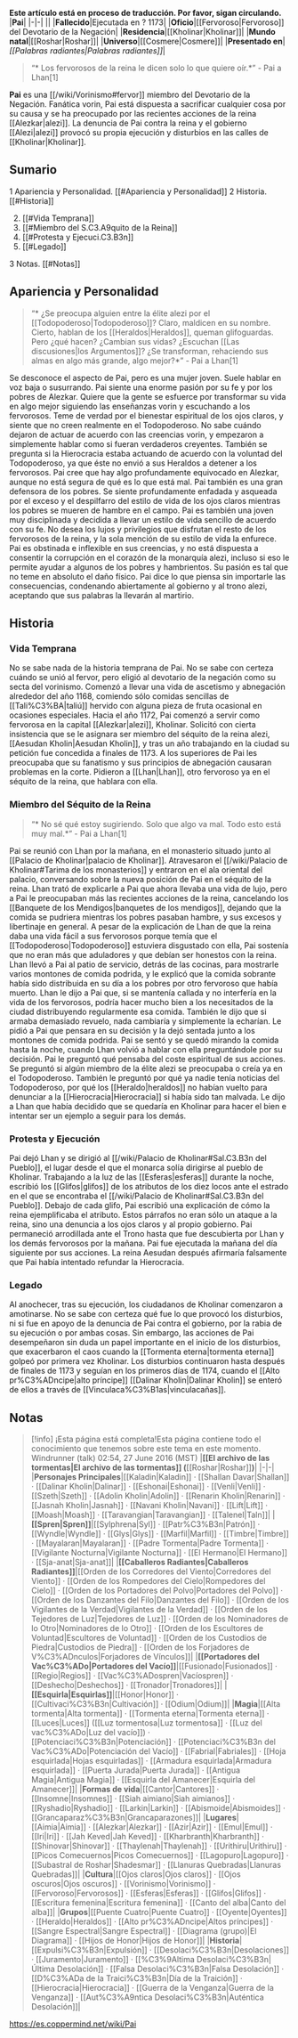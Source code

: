 **Este artículo está en proceso de traducción. Por favor, sigan circulando.**
|**Pai**|
|-|-|
||
|**Fallecido**|Ejecutada en ? 1173|
|**Oficio**|[[Fervoroso\|Fervoroso]] del Devotario de la Negación|
|**Residencia**|[[Kholinar\|Kholinar]]|
|**Mundo natal**|[[Roshar\|Roshar]]|
|**Universo**|[[Cosmere\|Cosmere]]|
|**Presentado en**|*[[Palabras radiantes\|Palabras radiantes]]*|

>“* Los fervorosos de la reina le dicen solo lo que quiere oír.*”
\- Pai a Lhan[1]


**Pai** es una [[/wiki/Vorinismo#fervor]] miembro del Devotario de la Negación. Fanática vorin, Pai está dispuesta a sacrificar cualquier cosa por su causa y se ha preocupado por las recientes acciones de la reina [[Alezkar\|alezi]]. La denuncia de Pai contra la reina y el gobierno [[Alezi\|alezi]] provocó su propia ejecución y disturbios en las calles de [[Kholinar\|Kholinar]].

## Sumario

1 Apariencia y Personalidad. [[#Apariencia y Personalidad]] 
2 Historia. [[#Historia]] 

2. [[#Vida Temprana]] 
2. [[#Miembro del S.C3.A9quito de la Reina]] 
2. [[#Protesta y Ejecuci.C3.B3n]] 
2. [[#Legado]] 


3 Notas. [[#Notas]] 


## Apariencia y Personalidad
>“* ¿Se preocupa alguien entre la élite alezi por el [[Todopoderoso\|Todopoderoso]]? Claro, maldicen en su nombre. Cierto, hablan de los [[Heraldos\|Heraldos]], queman glifoguardas. Pero ¿qué hacen? ¿Cambian sus vidas? ¿Escuchan [[Las discusiones\|los Argumentos]]? ¿Se transforman, rehaciendo sus almas en algo más grande, algo mejor?*”
\- Pai a Lhan[1]


Se desconoce el aspecto de Pai, pero es una mujer joven. Suele hablar en voz baja o susurrando.
Pai siente una enorme pasión por su fe y por los pobres de Alezkar. Quiere que la gente se esfuerce por transformar su vida en algo mejor siguiendo las enseñanzas vorin y escuchando a los fervorosos. Teme de verdad por el bienestar espiritual de los ojos claros, y siente que no creen realmente en el Todopoderoso. No sabe cuándo dejaron de actuar de acuerdo con las creencias vorin, y empezaron a simplemente hablar como si fueran verdaderos creyentes. También se pregunta si la Hierocracia estaba actuando de acuerdo con la voluntad del Todopoderoso, ya que éste no envió a sus Heraldos a detener a los fervorosos. Pai cree que hay algo profundamente equivocado en Alezkar, aunque no está segura de qué es lo que está mal. Pai también es una gran defensora de los pobres. Se siente profundamente enfadada y asqueada por el exceso y el despilfarro del estilo de vida de los ojos claros mientras los pobres se mueren de hambre en el campo.
Pai es también una joven muy disciplinada y decidida a llevar un estilo de vida sencillo de acuerdo con su fe. No desea los lujos y privilegios que disfrutan el resto de los fervorosos de la reina, y la sola mención de su estilo de vida la enfurece. Pai es obstinada e inflexible en sus creencias, y no está dispuesta a consentir la corrupción en el corazón de la monarquía alezi, incluso si eso le permite ayudar a algunos de los pobres y hambrientos. Su pasión es tal que no teme en absoluto el daño físico. Pai dice lo que piensa sin importarle las consecuencias, condenando abiertamente al gobierno y al trono alezi, aceptando que sus palabras la llevarán al martirio.

## Historia
### Vida Temprana
No se sabe nada de la historia temprana de Pai. No se sabe con certeza cuándo se unió al fervor, pero eligió al devotario de la negación como su secta del vorinismo. Comenzó a llevar una vida de ascetismo y abnegación alrededor del año 1168, comiendo sólo comidas sencillas de [[Tali%C3%BA\|taliú]] hervido con alguna pieza de fruta ocasional en ocasiones especiales. Hacia el año 1172, Pai comenzó a servir como fervorosa en la capital [[Alezkar\|alezi]], Kholinar. Solicitó con cierta insistencia que se le asignara ser miembro del séquito de la reina alezi, [[Aesudan Kholin\|Aesudan Kholin]], y tras un año trabajando en la ciudad su petición fue concedida a finales de 1173. A los superiores de Pai les preocupaba que su fanatismo y sus principios de abnegación causaran problemas en la corte. Pidieron a [[Lhan\|Lhan]], otro fervoroso ya en el séquito de la reina, que hablara con ella.

### Miembro del Séquito de la Reina
>“* No sé qué estoy sugiriendo. Solo que algo va mal. Todo esto está muy mal.*”
\- Pai a Lhan[1]


Pai se reunió con Lhan por la mañana, en el monasterio situado junto al [[Palacio de Kholinar\|palacio de Kholinar]]. Atravesaron el [[/wiki/Palacio de Kholinar#Tarima de los monasterios]] y entraron en el ala oriental del palacio, conversando sobre la nueva posición de Pai en el séquito de la reina. Lhan trató de explicarle a Pai que ahora llevaba una vida de lujo, pero a Pai le preocupaban más las recientes acciones de la reina, cancelando los [[Banquete de los Mendigos\|banquetes de los mendigos]], dejando que la comida se pudriera mientras los pobres pasaban hambre, y sus excesos y libertinaje en general. A pesar de la explicación de Lhan de que la reina daba una vida fácil a sus fervorosos porque temía que el [[Todopoderoso\|Todopoderoso]] estuviera disgustado con ella, Pai sostenía que no eran más que aduladores y que debían ser honestos con la reina.
Lhan llevó a Pai al patio de servicio, detrás de las cocinas, para mostrarle varios montones de comida podrida, y le explicó que la comida sobrante había sido distribuida en su día a los pobres por otro fervoroso que había muerto. Lhan le dijo a Pai que, si se mantenía callada y no interfería en la vida de los fervorosos, podría hacer mucho bien a los necesitados de la ciudad distribuyendo regularmente esa comida. También le dijo que si armaba demasiado revuelo, nada cambiaría y simplemente la echarían. Le pidió a Pai que pensara en su decisión y la dejó sentada junto a los montones de comida podrida.
Pai se sentó y se quedó mirando la comida hasta la noche, cuando Lhan volvió a hablar con ella preguntándole por su decisión. Pai le preguntó qué pensaba del coste espiritual de sus acciones. Se preguntó si algún miembro de la élite alezi se preocupaba o creía ya en el Todopoderoso. También le preguntó por qué ya nadie tenía noticias del Todopoderoso, por qué los [[Heraldo\|heraldos]] no habían vuelto para denunciar a la [[Hierocracia\|Hierocracia]] si había sido tan malvada. Le dijo a Lhan que había decidido que se quedaría en Kholinar para hacer el bien e intentar ser un ejemplo a seguir para los demás.

### Protesta y Ejecución
Pai dejó Lhan y se dirigió al [[/wiki/Palacio de Kholinar#Sal.C3.B3n del Pueblo]], el lugar desde el que el monarca solía dirigirse al pueblo de Kholinar. Trabajando a la luz de las [[Esferas\|esferas]] durante la noche, escribió los [[Glifos\|glifos]] de los atributos de los diez locos ante el estrado en el que se encontraba el [[/wiki/Palacio de Kholinar#Sal.C3.B3n del Pueblo]]. Debajo de cada glifo, Pai escribió una explicación de cómo la reina ejemplificaba el atributo. Estos párrafos no eran sólo un ataque a la reina, sino una denuncia a los ojos claros y al propio gobierno. Pai permaneció arrodillada ante el Trono hasta que fue descubierta por Lhan y los demás fervorosos por la mañana. Pai fue ejecutada la mañana del día siguiente por sus acciones. La reina Aesudan después afirmaría falsamente que Pai había intentado refundar la Hierocracia.

### Legado
Al anochecer, tras su ejecución, los ciudadanos de Kholinar comenzaron a amotinarse. No se sabe con certeza qué fue lo que provocó los disturbios, ni si fue en apoyo de la denuncia de Pai contra el gobierno, por la rabia de su ejecución o por ambas cosas. Sin embargo, las acciones de Pai desempeñaron sin duda un papel importante en el inicio de los disturbios, que exacerbaron el caos cuando la [[Tormenta eterna\|tormenta eterna]] golpeó por primera vez Kholinar. Los disturbios continuaron hasta después de finales de 1173 y seguían en los primeros días de 1174, cuando el [[Alto pr%C3%ADncipe\|alto príncipe]] [[Dalinar Kholin\|Dalinar Kholin]] se enteró de ellos a través de [[Vinculaca%C3%B1as\|vinculacañas]].

## Notas

> [!info] ¡Esta página está completa!Esta página contiene todo el conocimiento que tenemos sobre este tema en este momento.
Windrunner (talk) 02:54, 27 June 2016 (MST)
|**[[El archivo de las tormentas\|El archivo de las tormentas]] (**[[Roshar\|Roshar]]**)**|
|-|-|
|**Personajes Principales**|[[Kaladin\|Kaladin]] · [[Shallan Davar\|Shallan]] · [[Dalinar Kholin\|Dalinar]] · [[Eshonai\|Eshonai]] · [[Venli\|Venli]] · [[Szeth\|Szeth]] · [[Adolin Kholin\|Adolin]] · [[Renarin Kholin\|Renarin]] · [[Jasnah Kholin\|Jasnah]] · [[Navani Kholin\|Navani]] · [[Lift\|Lift]] · [[Moash\|Moash]] · [[Taravangian\|Taravangian]] · [[Talenel\|Taln]]|
|**[[Spren\|Spren]]**|[[Sylphrena\|Syl]] · [[Patr%C3%B3n\|Patrón]] · [[Wyndle\|Wyndle]] · [[Glys\|Glys]] · [[Marfil\|Marfil]] · [[Timbre\|Timbre]] · [[Mayalaran\|Mayalaran]] · [[Padre Tormenta\|Padre Tormenta]] · [[Vigilante Nocturna\|Vigilante Nocturna]] · [[El Hermano\|El Hermano]] · [[Sja-anat\|Sja-anat]]|
|**[[Caballeros Radiantes\|Caballeros Radiantes]]**|[[Orden de los Corredores del Viento\|Corredores del Viento]] · [[Orden de los Rompedores del Cielo\|Rompedores del Cielo]] · [[Orden de los Portadores del Polvo\|Portadores del Polvo]] · [[Orden de los Danzantes del Filo\|Danzantes del Filo]] · [[Orden de los Vigilantes de la Verdad\|Vigilantes de la Verdad]] · [[Orden de los Tejedores de Luz\|Tejedores de Luz]] · [[Orden de los Nominadores de lo Otro\|Nominadores de lo Otro]] · [[Orden de los Escultores de Voluntad\|Escultores de Voluntad]] · [[Orden de los Custodios de Piedra\|Custodios de Piedra]] · [[Orden de los Forjadores de V%C3%ADnculos\|Forjadores de Vínculos]]|
|**[[Portadores del Vac%C3%ADo\|Portadores del Vacío]]**|[[Fusionado\|Fusionados]] · [[Regio\|Regios]] · [[Vac%C3%ADospren\|Vacíospren]] · [[Deshecho\|Deshechos]] · [[Tronador\|Tronadores]]|
|**[[Esquirla\|Esquirlas]]**|[[Honor\|Honor]] · [[Cultivaci%C3%B3n\|Cultivación]] · [[Odium\|Odium]]|
|**Magia**|[[Alta tormenta\|Alta tormenta]] · [[Tormenta eterna\|Tormenta eterna]] · [[Luces\|Luces]] ([[Luz tormentosa\|Luz tormentosa]] · [[Luz del vac%C3%ADo\|Luz del vacío]]) · [[Potenciaci%C3%B3n\|Potenciación]] · [[Potenciaci%C3%B3n del Vac%C3%ADo\|Potenciación del Vacío]] · [[Fabrial\|Fabriales]] · [[Hoja esquirlada\|Hojas esquirladas]] · [[Armadura esquirlada\|Armadura esquirlada]] · [[Puerta Jurada\|Puerta Jurada]] · [[Antigua Magia\|Antigua Magia]] · [[Esquirla del Amanecer\|Esquirla del Amanecer]]|
|**Formas de vida**|[[Cantor\|Cantores]] · [[Insomne\|Insomnes]] · [[Siah aimiano\|Siah aimianos]] · [[Ryshadio\|Ryshadio]] · [[Larkin\|Larkin]] · [[Abismoide\|Abismoides]] · [[Grancaparaz%C3%B3n\|Grancaparazones]]|
|**Lugares**|[[Aimia\|Aimia]] · [[Alezkar\|Alezkar]] · [[Azir\|Azir]] · [[Emul\|Emul]] · [[Iri\|Iri]] · [[Jah Keved\|Jah Keved]] · [[Kharbranth\|Kharbranth]] · [[Shinovar\|Shinovar]] · [[Thaylenah\|Thaylenah]] · [[Urithiru\|Urithiru]] · [[Picos Comecuernos\|Picos Comecuernos]] · [[Lagopuro\|Lagopuro]] · [[Subastral de Roshar\|Shadesmar]] · [[Llanuras Quebradas\|Llanuras Quebradas]]|
|**Cultura**|[[Ojos claros\|Ojos claros]] · [[Ojos oscuros\|Ojos oscuros]] · [[Vorinismo\|Vorinismo]] · [[Fervoroso\|Fervorosos]] · [[Esferas\|Esferas]] · [[Glifos\|Glifos]] · [[Escritura femenina\|Escritura femenina]] · [[Canto del alba\|Canto del alba]]|
|**Grupos**|[[Puente Cuatro\|Puente Cuatro]] · [[Oyente\|Oyentes]] · [[Heraldo\|Heraldos]] · [[Alto pr%C3%ADncipe\|Altos príncipes]] · [[Sangre Espectral\|Sangre Espectral]] · [[Diagrama (grupo)\|El Diagrama]] · [[Hijos de Honor\|Hijos de Honor]]|
|**Historia**|[[Expulsi%C3%B3n\|Expulsión]] · [[Desolaci%C3%B3n\|Desolaciones]] · [[Juramento\|Juramento]] · [[%C3%9Altima Desolaci%C3%B3n\|Última Desolación]] · [[Falsa Desolaci%C3%B3n\|Falsa Desolación]] · [[D%C3%ADa de la Traici%C3%B3n\|Día de la Traición]] · [[Hierocracia\|Hierocracia]] · [[Guerra de la Venganza\|Guerra de la Venganza]] · [[Aut%C3%A9ntica Desolaci%C3%B3n\|Auténtica Desolación]]|



https://es.coppermind.net/wiki/Pai